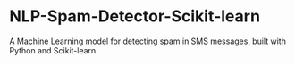 # NLP-Spam-Detector-Scikit-learn
A Machine Learning model for detecting spam in SMS messages, built with Python and Scikit-learn.
